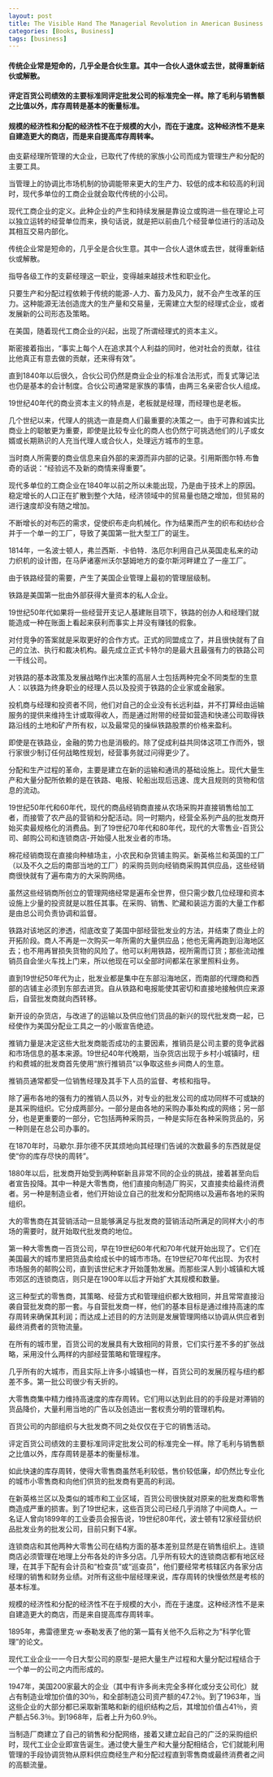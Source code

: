 ```yaml
---
layout: post
title: The Visible Hand The Managerial Revolution in American Business
categories: [Books, Business]
tags: [business]
---
```

#### 传统企业常是短命的，几乎全是合伙生意。其中一合伙人退休或去世，就得重新结伙或解散。
#### 评定百货公司绩效的主要标准同评定批发公司的标准完全一样。除了毛利与销售额之比值以外，库存周转是基本的衡量标准。
#### 规模的经济性和分配的经济性不在于规模的大小，而在于速度。这种经济性不是来自建造更大的商店，而是来自提高库存周转率。
<!-- more -->
由支薪经理所管理的大企业，已取代了传统的家族小公司而成为管理生产和分配的主要工具。

当管理上的协调比市场机制的协调能带来更大的生产力、较低的成本和较高的利润时，现代多单位的工商企业就会取代传统的小公司。

现代工商企业的定义。此种企业的产生和持续发展是靠设立或购进一些在理论上可以独立运转的经营单位而来，换句话说，就是把以前由几个经营单位进行的活动及其相互交易内部化。

传统企业常是短命的，几乎全是合伙生意。其中一合伙人退休或去世，就得重新结伙或解散。

指导各级工作的支薪经理这一职业，变得越来越技术性和职业化。

只要生产和分配过程依赖于传统的能源-人力、畜力及风力，就不会产生改革的压力。这种能源无法创造庞大的生产量和交易量，无需建立大型的经理式企业，或者发展新的公司形态及策略。

在美国，随着现代工商企业的兴起，出现了所谓经理式的资本主义。

斯密接着指出，“事实上每个人在追求其个人利益的同时，他对社会的贡献，往往比他真正有意去做的贡献，还来得有效”。

直到1840年以后很久，合伙公司仍然是商业企业的标准合法形式，而复式簿记法也仍是基本的会计制度。合伙公司通常是家族的事情，由两三名亲密合伙人组成。

19世纪40年代的商业资本主义的特点是，老板就是经理，而经理也是老板。

几个世纪以来，代理人的挑选一直是商人们最重要的决策之一。由于可靠和诚实比商业上的聪敏更为重要，即使是比较专业化的商人也仍然宁可挑选他们的儿子或女婿或长期熟识的人充当代理人或合伙人，处理远方城市的生意。

当时商人所需要的商业信息来自外部的来源而非内部的记录。引用斯图尔特.布鲁奇的话说：“经验远不及新的商情来得重要”。

现代多单位的工商企业在1840年以前之所以未能出现，乃是由于技术上的原因。稳定增长的人口正在扩散到整个大陆，经济领域中的贸易量也随之增加，但贸易的进行速度却没有随之增加。

不断增长的对布匹的需求，促使织布走向机械化。作为结果而产生的织布和纺纱合并于一个单一的工厂，导致了美国第一批大型工厂的诞生。

1814年，一名波士顿人，弗兰西斯．卡伯特．洛厄尔利用自己从英国走私来的动力织机的设计图，在马萨诸塞州沃尔瑟姆地方的查尔斯河畔建立了一座工厂。

由于铁路经营的需要，产生了美国企业管理上最初的管理层级制。

铁路是美国第一批由外部获得大量资本的私人企业。

19世纪50年代如果将一些经营开支记人基建账目项下，铁路的创办人和经理们就能造成一种在账面上看起来获利而事实上并没有赚钱的假象。

对付竞争的答案就是采取更好的合作方式。正式的同盟成立了，并且很快就有了自己的立法、执行和裁决机构。最先成立正式卡特尔的是最大且最强有力的铁路公司一干线公司。

对铁路的基本政策及发展战略作出决策的高层人士包括两种完全不同类型的生意人：以铁路为终身职业的经理人员以及投资于铁路的企业家或金融家。

投机商与经理和投资者不同，他们对自己的企业没有长远利益，并不打算经由运输服务的提供来维持生计或取得收人，而是通过附带的经营如营造和快递公司取得铁路沿线的土地和矿产所有权，以及最常见的操纵铁路股票的价格来盈利。

即使是在铁路业，金融的势力也是消极的。除了促成利益共同体这项工作而外，银行家很少制订任何战略性规划，经营事务就过问得更少了。

分配和生产过程的革命，主要是建立在新的运输和通讯的基础设施上。现代大量生产和大量分配所依赖的是在铁路、电报、轮船出现后迅速、庞大且规则的货物和信息的流动。

19世纪50年代和60年代，现代的商品经销商直接从农场采购并直接销售给加工者，而接管了农产品的营销和分配活动。同一时期内，经营全系列产品的批发商开始买卖最规格化的消费品。到了19世纪70年代和80年代，现代的大零售业-百货公司、邮购公司和连锁商店-开始侵人批发业者的市场。

棉花经销商现在直接向种植场主，小农民和杂货铺主购买。新英格兰和英国的工厂（以及不久之后的南部当地的工厂）的采购员则向经销商采购其供应品，这些经销商很快就有了遍布南方的大采购网络。

虽然这些经销商所创立的管理网络经常是遍布全世界，但只需少数几位经理和资本设施上少量的投资就是以胜任其事。在采购、销售、贮藏和装运方面的大量工作都是由总公司负责协调和监督。

铁路对该地区的渗透，彻底改变了美国中部经营批发业的方法，并结束了商业上的开拓阶段。商人不再是一次购买一年所需的大量供应品；他也无需再跑到沿海地区去；也不用再冒损失货物的风险了。他可以利用铁路，视所需而订货；那些流动推销员自会坐火车找上门来，所以他现在可以全部时间都呆在家里照料业务。

直到19世纪50年代为止，批发业都是集中在东部沿海地区，而南部的代理商和西部的店铺主必须到东部去进货。自从铁路和电报能使其密切和直接地接触供应来源后，自营批发商就向西转移。

新开设的杂货店，与改进了的运输以及供应他们货品的新兴的现代批发商一起，已经使作为美国分配业工具之一的小贩宣告绝迹。

推销力量是决定这些大批发商能否成功的主要因素，推销员是公司主要的竞争武器和市场信息的基本来源。19世纪40年代晚期，当杂货店出现于乡村小城镇时，纽约和费城的批发商首先使用“旅行推销员”以争取这些乡间商人的生意。

推销员通常都受一位销售经理及其手下人员的监督、考核和指导。

除了遍布各地的强有力的推销人员以外，对专业的批发公司的成功同样不可或缺的是其采购组织。它分成两部分。一部分是由各地的采购办事处构成的网络；另一部分，也是更重要的一部分，它包括两种采购员，一种是实际在各种采购货品的，另一种则是在总公司办事的。

在1870年时，马歇尔.菲尔德不厌其烦地向其经理们告诫的次数最多的东西就是促使“你的库存尽快的周转”。

1880年以后，批发商开始受到两种崭新且非常不同的企业的挑战，接着甚至向后者宣告投降。其中一种是大零售商，他们直接向制造厂购买，又直接卖给最终消费者。另一种是制造业者，他们开始设立自己的批发和分配网络以及遍布各地的采购组织。

大的零售商在其营销活动一旦能够满足与批发商的营销活动所满足的同样大小的市场的需要时，就开始取代批发商的地位。

第一种大零售商一百货公司，早在19世纪60年代和70年代就开始出现了。它们在美国最大的城市里把货品卖给成长中的城市市场。在19世纪70年代出现、为农村市场服务的邮购公司，直到该世纪末才开始蓬勃发展。而那些深人到小城镇和大城市郊区的连锁商店，则只是在1900年以后才开始扩大其规模和数量。

这三种型式的零售商，其策略、经营方式和管理组织都大致相同，并且常常直接沿袭自营批发商的那一套。与自营批发商一样，他们的基本目标是通过维持高速的库存周转来确保其利润；而达成上述目的的方法则是发展管理网络以协调从供应者到最终消费者的货物流量。

在所有的城市里，百货公司的发展具有大致相同的背景，它们实行差不多的扩张战略，采用没什么两样的内部经营策略和管理程序。

几乎所有的大城市，而且实际上许多小城镇也一样，百货公司的发展历程与纽约都差不多。第一批公司很少有夭折的。

大零售商集中精力维持高速度的库存周转。它们用以达到此目的的手段是对滞销的货品降价，大量利用当地的广告以及创造出一套权责分明的管理机构。

百货公司的内部组织与大批发商不同之处仅仅在于它的销售活动。

评定百货公司绩效的主要标准同评定批发公司的标准完全一样。除了毛利与销售额之比值以外，库存周转是基本的衡量标准。

如此快速的库存周转，使得大零售商虽然毛利较低，售价较低廉，却仍然比专业化的城市小零售商和向他们供货的批发商有更高的利润。

在新英格兰区以及类似的城市和工业区域，百货公司很快就对原来的批发商和零售商造成严重的损害。到了19世纪末，这些百货公司已经几乎消除了中间商人。一名证人曾向1899年的工业委员会报告说，19世纪80年代，波士顿有12家经营纺织品批发业务的批发公司，目前只剩下4家。

连锁商店和其他两种大零售公司在结构方面的基本差别显然是在销售组织上。连锁商店必须管理在地理上分布各处的许多分店。几乎所有较大的连锁商店都有地区经理，在其手下配有会计员和“检查员”或“巡查员”，他们要经常考核辖区内各家分店经理的销售和财务业绩。对所有这些中层经理来说，库存周转的快慢依然是考核的基本标准。

规模的经济性和分配的经济性不在于规模的大小，而在于速度。这种经济性不是来自建造更大的商店，而是来自提高库存周转率。

1895年，弗雷德里克·w·泰勒发表了他的第一篇有关他不久后称之为“科学化管理”的论文。

现代工业企业一一今日大型公司的原型-是把大量生产过程和大量分配过程结合于一个单一的公司之内而形成的。

1947年，美国200家最大的企业（其中有许多尚未完全多样化或分支公司化）就占有制造业增加价值的30％，和全部制造公司资产额的47.2％。到了1963年，当这些企业的大部分都已采取新策略和新的组织结构之后，其增加价值占41％，资产额占56.3％。到1968年，后者上升为60.9％。

当制造厂商建立了自己的销售和分配网络，接着又建立起自己的广泛的采购组织时，现代工业企业即宣告诞生。通过使大量生产和大量分配相结合，它们就能利用管理的手段协调货物从原料供应商经生产和分配过程直到零售商或最终消费者之间的高额流量。

